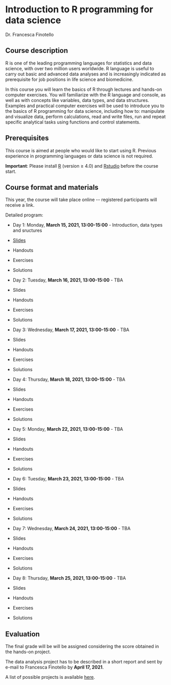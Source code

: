 # Introduction to R programming for data science

Dr. Francesca Finotello

## Course description

R is one of the leading programming languages for statistics and data science, with over two million users worldwide. R language is useful to carry out basic and advanced data analyses and is increasingly indicated as prerequisite for job positions in life science and biomedicine.

In this course you will learn the basics of R through lectures and hands-on computer exercises. You will familiarize with the R language and console, as well as with concepts like variables, data types, and data structures. Examples and practical computer exercises will be used to introduce you to the basics of R programming for data science, including how to: manipulate and visualize data, perform calculations, read and write files, run and repeat specific analytical tasks using functions and control statements. 

## Prerequisites

This course is aimed at people who would like to start using R. 
Previous experience in programming languages or data science is not required.

**Important**: Please install [R](https://www.r-project.org/) (version ≥ 4.0) and [Rstudio](https://www.rstudio.com/) before the course start.

## Course format and materials

This year, the course will take place online -- registered participants will receive a link.

Detailed program:

* Day 1: Monday, **March 15, 2021, 13:00-15:00** - Introduction, data types and sructures
 * [Slides](https://github.com/FFinotello/Rcourse/tree/master/Data)
 * Handouts
 * Exercises
 * Solutions
 
 * Day 2: Tuesday, **March 16, 2021, 13:00-15:00** - TBA
  * Slides
  * Handouts
  * Exercises
  * Solutions

 * Day 3: Wednesday, **March 17, 2021, 13:00-15:00** - TBA
  * Slides
  * Handouts
  * Exercises
  * Solutions
 
  * Day 4: Thursday, **March 18, 2021, 13:00-15:00** - TBA
  * Slides
  * Handouts
  * Exercises
  * Solutions
  
  * Day 5: Monday, **March 22, 2021, 13:00-15:00** - TBA
  * Slides
  * Handouts
  * Exercises
  * Solutions

 * Day 6: Tuesday, **March 23, 2021, 13:00-15:00** - TBA
  * Slides
  * Handouts
  * Exercises
  * Solutions

 * Day 7: Wednesday, **March 24, 2021, 13:00-15:00** - TBA
  * Slides
  * Handouts
  * Exercises
  * Solutions
 
  * Day 8: Thursday, **March 25, 2021, 13:00-15:00** - TBA
  * Slides
  * Handouts
  * Exercises
  * Solutions


## Evaluation

The final grade will be will be assigned considering the score obtained in the hands-on project.

The data analysis project has to be described in a short report and sent by e-mail to Francesca Finotello by **April 17, 2021**. 

A list of possible projects is available [here](https://github.com/FFinotello/Rcourse/tree/master/Projects).






